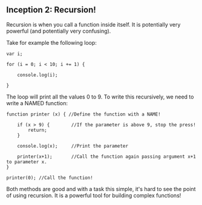 ## Inception 2: Recursion!

Recursion is when you call a function inside itself. It is potentially very powerful (and potentially very confusing). 

Take for example the following loop:

	var i;

	for (i = 0; i < 10; i += 1) {
	
		console.log(i);

	}


The loop will print all the values 0 to 9. To write this recursively, we need to write a NAMED function:

	function printer (x) { //Define the function with a NAME!
		
		if (x > 9) {		//If the parameter is above 9, stop the press!
			return;
		}
		
		console.log(x);		//Print the parameter
		
		printer(x+1);		//Call the function again passing argument x+1 to parameter x. 
	}

	printer(0); //Call the function!

Both methods are good and with a task this simple, it's hard to see the point of using recursion. It is a powerful tool for building complex functions!
